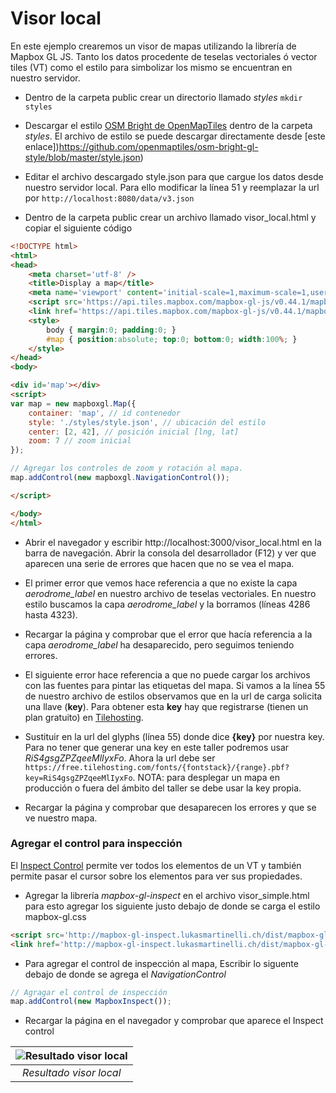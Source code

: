# Visor local

En este ejemplo crearemos un visor de mapas utilizando la librería de Mapbox GL JS. Tanto los datos procedente de teselas vectoriales ó vector tiles (VT) como el estilo para simbolizar los mismo se encuentran en nuestro servidor.

* Dentro de la carpeta public crear un directorio llamado *styles* `mkdir styles`

* Descargar el estilo [OSM Bright de OpenMapTiles](https://openmaptiles.org/styles/#osm-bright) dentro de la carpeta *styles*. El archivo de estilo se puede descargar directamente desde [este enlace])https://github.com/openmaptiles/osm-bright-gl-style/blob/master/style.json) 

* Editar el archivo descargado style.json para que cargue los datos desde nuestro servidor local. Para ello modificar la línea 51 y reemplazar la url por `http://localhost:8080/data/v3.json` 

* Dentro de la carpeta public crear un archivo llamado visor_local.html y copiar el siguiente código

```html
<!DOCTYPE html>
<html>
<head>
    <meta charset='utf-8' />
    <title>Display a map</title>
    <meta name='viewport' content='initial-scale=1,maximum-scale=1,user-scalable=no' />
    <script src='https://api.tiles.mapbox.com/mapbox-gl-js/v0.44.1/mapbox-gl.js'></script>
    <link href='https://api.tiles.mapbox.com/mapbox-gl-js/v0.44.1/mapbox-gl.css' rel='stylesheet' />
    <style>
        body { margin:0; padding:0; }
        #map { position:absolute; top:0; bottom:0; width:100%; }
    </style>
</head>
<body>

<div id='map'></div>
<script>
var map = new mapboxgl.Map({
    container: 'map', // id contenedor
    style: './styles/style.json', // ubicación del estilo
    center: [2, 42], // posición inicial [lng, lat]
    zoom: 7 // zoom inicial
});

// Agregar los controles de zoom y rotación al mapa.
map.addControl(new mapboxgl.NavigationControl());

</script>

</body>
</html>
```

* Abrir el navegador y escribir http://localhost:3000/visor_local.html en la barra de navegación. Abrir la consola del desarrollador (F12) y ver que aparecen una serie de errores que hacen que no se vea el mapa.

* El primer error que vemos hace referencia a que no existe la capa *aerodrome_label* en nuestro archivo de teselas vectoriales. En nuestro estilo buscamos la capa *aerodrome_label* y la borramos (líneas 4286 hasta 4323).

* Recargar la página y comprobar que el error que hacía referencia a la capa *aerodrome_label* ha desaparecido, pero seguimos teniendo errores.

* El siguiente error hace referencia a que no puede cargar los archivos con las fuentes para pintar las etiquetas del mapa. Si vamos a la línea 55 de nuestro archivo de estilos observamos que en la url de carga solicita una llave (**key**). Para obtener esta **key** hay que registrarse (tienen un plan gratuito) en [Tilehosting](https://www.tilehosting.com/). 

* Sustituir en la url del glyphs (línea 55) donde dice **{key}** por nuestra key. Para no tener que generar una key en este taller podremos usar *RiS4gsgZPZqeeMlIyxFo*. Ahora la url debe ser `https://free.tilehosting.com/fonts/{fontstack}/{range}.pbf?key=RiS4gsgZPZqeeMlIyxFo`. NOTA: para desplegar un mapa en producción o fuera del ámbito del taller se debe usar la key propia.

* Recargar la página y comprobar que desaparecen los errores y que se ve nuestro mapa.

### Agregar el control para inspección

El [Inspect Control](https://github.com/lukasmartinelli/mapbox-gl-inspect) permite ver todos los elementos de un VT y también permite pasar el cursor sobre los elementos para ver sus propiedades.

* Agregar la librería *mapbox-gl-inspect* en el archivo visor_simple.html para esto agregar los siguiente justo debajo de donde se carga el estilo mapbox-gl.css

```html
<script src='http://mapbox-gl-inspect.lukasmartinelli.ch/dist/mapbox-gl-inspect.min.js'></script>
<link href='http://mapbox-gl-inspect.lukasmartinelli.ch/dist/mapbox-gl-inspect.css' rel='stylesheet' />  
```

* Para agregar el control de inspección al mapa, Escribir lo siguente debajo de donde se agrega el *NavigationControl*

```js
// Agragar el control de inspección
map.addControl(new MapboxInspect());
``` 
* Recargar la página en el navegador y comprobar que aparece el Inspect control

| ![Resultado visor local](img/visor_local.png) |
| :--: |
| *Resultado visor local* |
